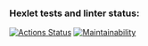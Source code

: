 ### Hexlet tests and linter status:
[![Actions Status](https://github.com/MooNMaN304/python-project-49/actions/workflows/hexlet-check.yml/badge.svg)](https://github.com/MooNMaN304/python-project-49/actions)
[![Maintainability](https://api.codeclimate.com/v1/badges/ec7ee1436db4842256f1/maintainability)](https://codeclimate.com/github/MooNMaN304/python-project-49/maintainability)


